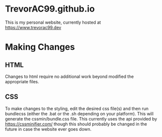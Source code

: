 # TrevorAC99.github.io
This is my personal website, currently hosted at https://www.trevorac99.dev

# Making Changes
## HTML
Changes to html require no additional work beyond modified the appropriate
files.

## CSS
To make changes to the styling, edit the desired css file(s) and then run
bundlecss (either the .bat or the .sh depending on your platform). This will
generate the cssmin/bundle.css file. This currently uses the api provided by
https://cssminifier.com/ though this should probably be changed in the future
in case the website ever goes down.
